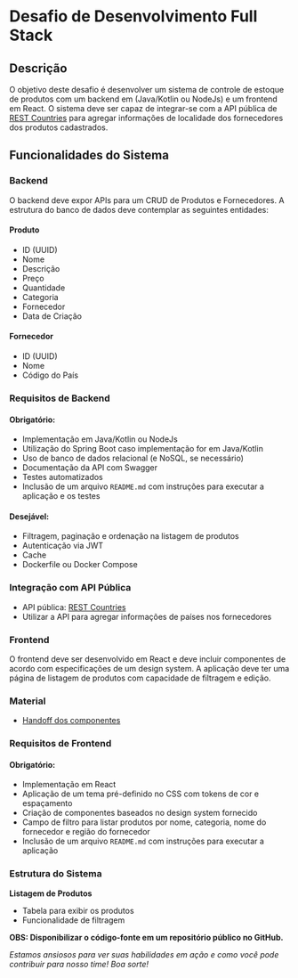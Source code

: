 # Desafio de Desenvolvimento Full Stack

## Descrição

O objetivo deste desafio é desenvolver um sistema de controle de estoque de produtos com um backend em (Java/Kotlin ou NodeJs) e um frontend em React. O sistema deve ser capaz de integrar-se com a API pública de [REST Countries](https://restcountries.com/) para agregar informações de localidade dos fornecedores dos produtos cadastrados.

## Funcionalidades do Sistema

### Backend

O backend deve expor APIs para um CRUD de Produtos e Fornecedores. A estrutura do banco de dados deve contemplar as seguintes entidades:

#### Produto

- ID (UUID)
- Nome
- Descrição
- Preço
- Quantidade
- Categoria
- Fornecedor
- Data de Criação

#### Fornecedor

- ID (UUID)
- Nome
- Código do País

### Requisitos de Backend

#### Obrigatório:

- Implementação em Java/Kotlin ou NodeJs
- Utilização do Spring Boot caso implementação for em Java/Kotlin
- Uso de banco de dados relacional (e NoSQL, se necessário)
- Documentação da API com Swagger
- Testes automatizados
- Inclusão de um arquivo `README.md` com instruções para executar a aplicação e os testes

#### Desejável:

- Filtragem, paginação e ordenação na listagem de produtos
- Autenticação via JWT
- Cache
- Dockerfile ou Docker Compose

### Integração com API Pública

- API pública: [REST Countries](https://restcountries.com/)
- Utilizar a API para agregar informações de países nos fornecedores

### Frontend

O frontend deve ser desenvolvido em React e deve incluir componentes de acordo com especificações de um design system. A aplicação deve ter uma página de listagem de produtos com capacidade de filtragem e edição.

### Material

- [Handoff dos componentes](https://xd.adobe.com/view/9789f7fc-9a9f-49b6-a434-0cd07f25c991-c2da/)

### Requisitos de Frontend

#### Obrigatório:

- Implementação em React
- Aplicação de um tema pré-definido no CSS com tokens de cor e espaçamento
- Criação de componentes baseados no design system fornecido
- Campo de filtro para listar produtos por nome, categoria, nome do fornecedor e região do fornecedor
- Inclusão de um arquivo `README.md` com instruções para executar a aplicação

### Estrutura do Sistema

**Listagem de Produtos**
- Tabela para exibir os produtos
- Funcionalidade de filtragem

**OBS: Disponibilizar o código-fonte em um repositório público no GitHub.**

_Estamos ansiosos para ver suas habilidades em ação e como você pode contribuir para nosso time! Boa sorte!_
